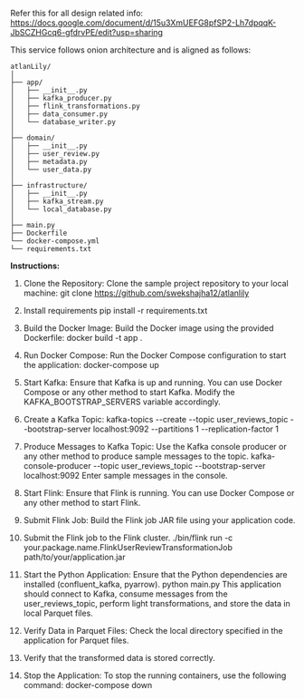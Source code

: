 Refer this for all design related info: https://docs.google.com/document/d/15u3XmUEFG8pfSP2-Lh7dpqqK-JbSCZHGcq6-gfdrvPE/edit?usp=sharing

This service follows onion architecture and is aligned as follows:

```
atlanLily/
│
├── app/
│   ├── __init__.py
│   ├── kafka_producer.py
│   ├── flink_transformations.py
│   ├── data_consumer.py
│   └── database_writer.py
│
├── domain/
│   ├── __init__.py
│   ├── user_review.py
│   ├── metadata.py
│   └── user_data.py
│
├── infrastructure/
│   ├── __init__.py
│   ├── kafka_stream.py
│   └── local_database.py
│
├── main.py
├── Dockerfile
└── docker-compose.yml
└── requirements.txt
```


**Instructions:**

1. Clone the Repository:
    Clone the sample project repository to your local machine:
    git clone https://github.com/swekshajha12/atlanlily

2. Install requirements
   pip install -r requirements.txt

   
3. Build the Docker Image:
   Build the Docker image using the provided Dockerfile:
   docker build -t app .

4. Run Docker Compose:
   Run the Docker Compose configuration to start the application:
   docker-compose up

6. Start Kafka:
   Ensure that Kafka is up and running. 
   You can use Docker Compose or any other method to start Kafka. Modify the KAFKA_BOOTSTRAP_SERVERS variable accordingly.

7. Create a Kafka Topic:
   kafka-topics --create --topic user_reviews_topic --bootstrap-server localhost:9092 --partitions 1 --replication-factor 1

8. Produce Messages to Kafka Topic:
   Use the Kafka console producer or any other method to produce sample messages to the topic.
   kafka-console-producer --topic user_reviews_topic --bootstrap-server localhost:9092
   Enter sample messages in the console.

9. Start Flink:
   Ensure that Flink is running. You can use Docker Compose or any other method to start Flink.

10. Submit Flink Job:
   Build the Flink job JAR file using your application code.

11. Submit the Flink job to the Flink cluster.
   ./bin/flink run -c your.package.name.FlinkUserReviewTransformationJob path/to/your/application.jar

12. Start the Python Application:
   Ensure that the Python dependencies are installed (confluent_kafka, pyarrow).
   python main.py
This application should connect to Kafka, consume messages from the user_reviews_topic, perform light transformations, and store the data in local Parquet files.

13. Verify Data in Parquet Files:
    Check the local directory specified in the application for Parquet files.

14. Verify that the transformed data is stored correctly.

15. Stop the Application:
   To stop the running containers, use the following command:
   docker-compose down
   



